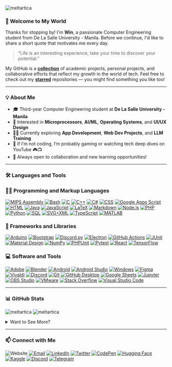 <p align="left"> <img src="https://komarev.com/ghpvc/?username=meltartica&label=Profile%20views&color=0e75b6" alt="meltartica" /> </p>

### 👋 Welcome to My World

Thanks for stopping by! I'm **Win**, a passionate Computer Engineering student from De La Salle University - Manila. Before we continue, I'd like to share a short quote that motivates me every day.

> “Life is an interesting experience, take your time to discover your potential.”

My GitHub is a **[collection](https://github.com/Meltartica?tab=repositories)** of academic projects, personal projects, and collaborative efforts that reflect my growth in the world of tech. Feel free to check out my **[starred](https://github.com/Meltartica?tab=stars)** repositories — you might find something you like too!

---

### 💡 About Me
- 🎓 Third-year Computer Engineering student at **De La Salle University - Manila**
- 🧠 Interested in **Microprocessors**, **AI/ML**, **Operating Systems**, and **UI/UX Design**
- 👨‍💻 Currently exploring **App Development**, **Web Dev Projects**, and **LLM Training**
- 💭 If I’m not coding, I’m probably gaming or watching tech deep dives on YouTube 🎮📺
- 🌱 Always open to collaboration and new learning opportunities!

---

### 🛠️ Languages and Tools

  <h3>👨‍💻 Programming and Markup Languages</h3>

  <p>
      <a href="#"><img alt="MIPS Assembly" src="https://custom-icon-badges.demolab.com/badge/Assembly-525252.svg?logo=asm-hex&logoColor=white"></a>
      <a href="#"><img alt="Bash" src="https://img.shields.io/badge/Bash-121011.svg?logo=gnu-bash&logoColor=white"></a>
      <a href="#"><img alt="C" src="https://custom-icon-badges.demolab.com/badge/C-03599C.svg?logo=c-in-hexagon&logoColor=white"></a>
      <a href="#"><img alt="C++" src="https://custom-icon-badges.demolab.com/badge/C++-9C033A.svg?logo=cpp2&logoColor=white"></a>
      <a href="#"><img alt="C#" src="https://custom-icon-badges.demolab.com/badge/C%23-68217A.svg?logo=cs2&logoColor=white"></a>
      <a href="#"><img alt="CSS" src="https://img.shields.io/badge/CSS-1572B6.svg?logo=css3&logoColor=white"></a>
      <a href="#"><img alt="Google Apps Script" src="https://custom-icon-badges.demolab.com/badge/Google%20Apps%20Script-02569B.svg?logo=gs&logoColor=white"></a>
      <a href="#"><img alt="HTML" src="https://img.shields.io/badge/HTML-E34F26.svg?logo=html5&logoColor=white"></a>
      <a href="#"><img alt="Java" src="https://custom-icon-badges.demolab.com/badge/Java-007396.svg?logo=java&logoColor=white"></a>
      <a href="#"><img alt="JavaScript" src="https://img.shields.io/badge/JavaScript-F7DF1E.svg?logo=javascript&logoColor=black"></a>
      <a href="#"><img alt="LaTeX" src="https://img.shields.io/badge/LaTeX-008080.svg?logo=LaTeX&logoColor=white"></a>
      <a href="#"><img alt="Markdown" src="https://img.shields.io/badge/Markdown-000000.svg?logo=markdown&logoColor=white"></a>
      <a href="#"><img alt="Node.js" src="https://img.shields.io/badge/Node.js-43853D.svg?logo=node.js&logoColor=white"></a>
      <a href="#"><img alt="PHP" src="https://img.shields.io/badge/PHP-777BB4.svg?logo=php&logoColor=white"></a>
      <a href="#"><img alt="Python" src="https://img.shields.io/badge/Python-14354C.svg?logo=python&logoColor=white"></a>
      <a href="#"><img alt="SQL" src="https://custom-icon-badges.demolab.com/badge/SQL-025E8C.svg?logo=database&logoColor=white"></a>
      <a href="#"><img alt="SVG+XML" src="https://img.shields.io/badge/SVG%2BXML-e0982c.svg?logo=svg&logoColor=white"></a>
      <a href="#"><img alt="TypeScript" src="https://img.shields.io/badge/TypeScript-007ACC.svg?logo=typescript&logoColor=white"></a>
      <a href="#"><img alt="MATLAB" src="https://custom-icon-badges.demolab.com/badge/MATLAB-grey.svg?logo=matlab-logo&logoColor=white"></a>
  </p>

  <h3>🧰 Frameworks and Libraries</h3>

  <p>
      <a href="#"><img alt="Arduino" src="https://img.shields.io/badge/-Arduino-00979D?logo=Arduino&logoColor=white"></a>
      <a href="#"><img alt="Bootstrap" src="https://img.shields.io/badge/Bootstrap-7952B3.svg?logo=bootstrap&logoColor=white"></a>
      <a href="#"><img alt="Discord.py" src="https://custom-icon-badges.demolab.com/badge/Discord.py-0d1620.svg?logo=dpy"></a>
      <a href="#"><img alt="Electron" src="https://img.shields.io/badge/Electron-20232e.svg?logo=electron&logoColor=white"></a>
      <a href="#"><img alt="GitHub Actions" src="https://img.shields.io/badge/GitHub%20Actions-2671E5.svg?logo=github%20actions&logoColor=white"></a>
      <a href="#"><img alt="JUnit" src="https://custom-icon-badges.demolab.com/badge/JUnit-25A162.svg?logo=check-circle&logoColor=white"></a>
      <a href="#"><img alt="Material Design" src="https://img.shields.io/badge/Material%20Design-0081CB.svg?logo=material-design&logoColor=white"></a>
      <a href="#"><img alt="NumPy" src="https://img.shields.io/badge/Numpy-013243.svg?logo=numpy&logoColor=white"></a>
      <a href="#"><img alt="PHPUnit" src="https://custom-icon-badges.demolab.com/badge/PHPUnit-366488.svg?logo=test-tube&logoColor=white"></a>
      <a href="#"><img alt="Pytest" src="https://img.shields.io/badge/Pytest-0A9EDC.svg?logo=pytest&logoColor=white"></a>
      <a href="#"><img alt="React" src="https://img.shields.io/badge/React-20232a.svg?logo=react&logoColor=%2361DAFB"></a>
      <a href="#"><img alt="TensorFlow" src="https://img.shields.io/badge/TensorFlow-FF6F00.svg?logo=TensorFlow&logoColor=white"></a>
  </p>

  <h3>💻 Software and Tools</h3>

  <p>
      <a href="#"><img alt="Adobe" src="https://custom-icon-badges.demolab.com/badge/Adobe-FF0000.svg?logo=adobe-white&logoColor=white"></a>
      <a href="#"><img alt="Blender" src="https://img.shields.io/badge/Blender-E87D0D?logo=blender&logoColor=white"></a>
      <a href="#"><img alt="Android" src="https://img.shields.io/badge/Android-3DDC84?logo=android&logoColor=white"></a>
      <a href="#"><img alt="Android Studio" src="https://img.shields.io/badge/Android%20Studio-008678.svg?logo=android-studio&logoColor=white"></a>
      <a href="#"><img alt="Windows" src="https://custom-icon-badges.demolab.com/badge/Windows-0079d5.svg?logo=windows-2e313a&logoColor=white"></a>
      <a href="#"><img alt="Figma" src="https://img.shields.io/badge/Figma-2e313a?logo=figma&logoColor=white"></a>
      <a href="#"><img alt="Vivaldi" src="https://img.shields.io/badge/Vivaldi-ef3939?logo=vivaldi&logoColor=white"></a>
      <a href="#"><img alt="Discord" src="https://img.shields.io/badge/-Discord-5865F2.svg?logo=discord&logoColor=white"></a>
      <a href="#"><img alt="Git" src="https://img.shields.io/badge/Git-F05033.svg?logo=git&logoColor=white"></a>
      <a href="#"><img alt="GitHub Desktop" src="https://img.shields.io/badge/GitHub%20Desktop-8034A9.svg?logo=github&logoColor=white"></a>
      <a href="#"><img alt="Google Sheets" src="https://img.shields.io/badge/Sheets-34A853.svg?logo=google%20sheets&logoColor=white"></a>
      <a href="#"><img alt="Jupyter" src="https://img.shields.io/badge/Jupyter-F37626.svg?logo=Jupyter&logoColor=white"></a>
      <a href="#"><img alt="OBS Studio" src="https://img.shields.io/badge/OBS-302E31?logo=obs-studio&logoColor=white"></a>
      <a href="#"><img alt="VMware" src="https://img.shields.io/badge/VMware-607078?logo=vmware&logoColor=white"></a>
      <a href="#"><img alt="Stack Overflow" src="https://img.shields.io/badge/-Stack%20Overflow-FE7A16?logo=stack-overflow&logoColor=white"></a>
      <a href="#"><img alt="Visual Studio Code" src="https://img.shields.io/badge/Visual%20Studio%20Code-0078d7.svg?logo=visual-studio-code&logoColor=white"></a>
  </p>

---

### 📊 GitHub Stats

<p>
  <img src="https://raw.githubusercontent.com/Meltartica/github-stats-transparent/output/generated/overview.svg" alt="meltartica" />
  <img src="https://raw.githubusercontent.com/Meltartica/github-stats-transparent/output/generated/languages.svg" alt="meltartica" />
</p>

<details>
  <summary>Want to See More?</summary>
  
#### 🔥 Streak Statistics

> Note: Top languages is only a metric of the languages my public code consists of and doesn't reflect experience or skill level.

<picture>
  <source
    srcset="https://github-readme-streak-stats.herokuapp.com/?user=meltartica&theme=dark&border_radius=20&background=0d1117&hide_title=true&card_width=470&card_height=150"
    media="(prefers-color-scheme: dark)"
  />
  <source
    srcset="https://github-readme-streak-stats.herokuapp.com/?user=meltartica&border_radius=20&hide_title=true&card_width=470&card_height=150"
    media="(prefers-color-scheme: light)"
  />
  <img src="https://github-readme-streak-stats.herokuapp.com/?user=meltartica&theme=dark&border_radius=20&background=0d1117&hide_title=true&card_width=470&card_height=150" />
</picture>

#### 📈 Contribution Graph

<picture>
  <source
    srcset="https://github-readme-activity-graph.vercel.app/graph/?username=Meltartica&theme=github-compact&hide_border=true&hide_title=true&height=400"
    media="(prefers-color-scheme: dark)"
  />
  <source
    srcset="https://github-readme-activity-graph.vercel.app/graph/?username=Meltartica&theme=github-compact&hide_border=true&hide_title=true&height=400"
    media="(prefers-color-scheme: light)"
  />
  <img src="https://github-readme-activity-graph.vercel.app/graph/?username=Meltartica&theme=github-compact&hide_border=true&hide_title=true&height=400" />
</picture>
</details>

---

### 📫 Connect with Me
![Website](https://img.shields.io/badge/Website-WIP-3366CC?logo=htmx&logoColor=white)
[![Email](https://img.shields.io/badge/Email-wcsp2004@gmail.com-EA4335?logo=gmail&logoColor=white)](mailto:wcsp2004@gmail.com)
[![LinkedIn](https://img.shields.io/badge/LinkedIn-Win%20Clarence%20Sy-0A66C2?logo=linkedin&logoColor=white)](https://www.linkedin.com/in/win-sy/)
[![Twitter](https://img.shields.io/badge/Twitter-@meltartica-1DA1F2?logo=twitter&logoColor=white)](https://twitter.com/meltartica)
[![CodePen](https://img.shields.io/badge/CodePen-meltartica-000000?logo=codepen&logoColor=white)](https://codepen.io/meltartica)
[![Hugging Face](https://img.shields.io/badge/HuggingFace-wincs-FFBF00?logo=huggingface&logoColor=white)](https://huggingface.co/wincs)
[![Kaggle](https://img.shields.io/badge/Kaggle-windlsu-20BEFF?logo=kaggle&logoColor=white)](https://www.kaggle.com/windlsu)
[![Discord](https://img.shields.io/badge/Discord-wincs-5865F2?logo=discord&logoColor=white)](https://discordapp.com/users/wincs/)
[![Telegram](https://img.shields.io/badge/Telegram-@meltartica-2CA5E0?logo=telegram&logoColor=white)](https://t.me/meltartica)
